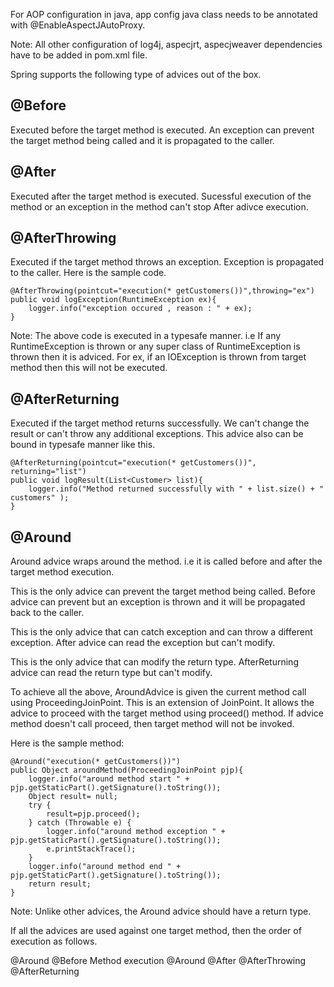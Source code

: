 For AOP configuration in java, app config java class needs to be annotated with @EnableAspectJAutoProxy.

Note: All other configuration of log4j, aspecjrt, aspecjweaver dependencies have to be added in pom.xml file. 

Spring supports the following type of advices out of the box.

@Before 
-------
Executed before the target method is executed. An exception can prevent the target method being called and it is propagated to the caller.

@After
------
Executed after the target method is executed. Sucessful execution of the method or an exception in the method can't stop After adivce execution.

@AfterThrowing
--------------
Executed if the target method throws an exception. Exception is propagated to the caller. Here is the sample code.

	@AfterThrowing(pointcut="execution(* getCustomers())",throwing="ex")
	public void logException(RuntimeException ex){
		logger.info("exception occured , reason : " + ex);
	}

Note: The above code is executed in a typesafe manner. i.e If any RuntimeException is thrown or any super class of RuntimeException is thrown then it is adviced. For ex, if an IOException is thrown from target method then this will not be executed.

@AfterReturning
---------------
Executed if the target method returns successfully. We can't change the result or can't throw any additional exceptions. This advice also can be bound in typesafe manner like this.

	@AfterReturning(pointcut="execution(* getCustomers())", returning="list")
	public void logResult(List<Customer> list){
		logger.info("Method returned successfully with " + list.size() + " customers" );
	}

@Around
-------

Around advice wraps around the method. i.e it is called before and after the target method execution. 

This is the only advice can prevent the target method being called. Before advice can prevent but an exception is thrown and it will be propagated back to the caller.

This is the only advice that can catch exception and can throw a different exception. After advice can read the exception but can't modify.

This is the only advice that can modify the return type. AfterReturning advice can read the return type but can't modify.

To achieve all the above, AroundAdvice is given the current method call using ProceedingJoinPoint.
This is an extension of JoinPoint. It allows the advice to proceed with the target method using proceed() method. If advice method doesn't call proceed, then target method will not be invoked.

Here is the sample method:

	@Around("execution(* getCustomers())")
	public Object aroundMethod(ProceedingJoinPoint pjp){
		logger.info("around method start " + pjp.getStaticPart().getSignature().toString());
		Object result= null;
		try {
			result=pjp.proceed();
		} catch (Throwable e) {
			logger.info("around method exception " + pjp.getStaticPart().getSignature().toString());
			e.printStackTrace();
		}
		logger.info("around method end " + pjp.getStaticPart().getSignature().toString());
		return result;
	}

Note: Unlike other advices, the Around advice should have a return type.

If all the advices are used against one target method, then the order of execution as follows.

@Around
@Before
Method execution
@Around
@After
@AfterThrowing
@AfterReturning
